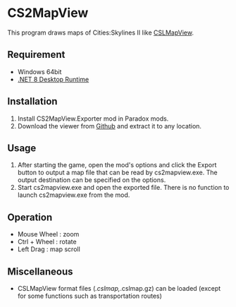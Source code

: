 # CS2MapView

This program draws maps of Cities:Skylines II like [CSLMapView](https://steamcommunity.com/sharedfiles/filedetails/?id=845665815).

## Requirement
* Windows 64bit
* [.NET 8 Desktop Runtime](https://dotnet.microsoft.com/download/dotnet/8.0 ".NET 8 Desktop Runtime")

## Installation
1. Install CS2MapView.Exporter mod in Paradox mods.
2. Download the viewer from [Github](https://github.com/gansaku/CS2MapView/releases/) and extract it to any location.

 
## Usage
1. After starting the game, open the mod's options and click the Export button to output a map file that can be read by cs2mapview.exe. The output destination can be specified on the options.
2. Start cs2mapview.exe and open the exported file. There is no function to launch cs2mapview.exe from the mod.

## Operation
* Mouse Wheel : zoom
* Ctrl + Wheel : rotate
* Left Drag : map scroll

## Miscellaneous
* CSLMapView format files (*.cslmap,*.cslmap.gz) can be loaded (except for some functions such as transportation routes)
